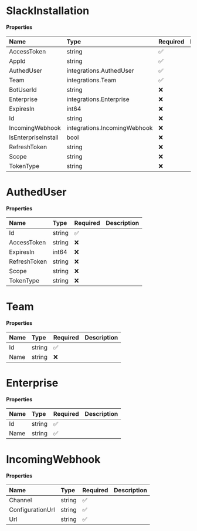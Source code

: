 # SlackInstallation

**Properties**

| Name                | Type                         | Required | Description |
| :------------------ | :--------------------------- | :------- | :---------- |
| AccessToken         | string                       | ✅       |             |
| AppId               | string                       | ✅       |             |
| AuthedUser          | integrations.AuthedUser      | ✅       |             |
| Team                | integrations.Team            | ✅       |             |
| BotUserId           | string                       | ❌       |             |
| Enterprise          | integrations.Enterprise      | ❌       |             |
| ExpiresIn           | int64                        | ❌       |             |
| Id                  | string                       | ❌       |             |
| IncomingWebhook     | integrations.IncomingWebhook | ❌       |             |
| IsEnterpriseInstall | bool                         | ❌       |             |
| RefreshToken        | string                       | ❌       |             |
| Scope               | string                       | ❌       |             |
| TokenType           | string                       | ❌       |             |

# AuthedUser

**Properties**

| Name         | Type   | Required | Description |
| :----------- | :----- | :------- | :---------- |
| Id           | string | ✅       |             |
| AccessToken  | string | ❌       |             |
| ExpiresIn    | int64  | ❌       |             |
| RefreshToken | string | ❌       |             |
| Scope        | string | ❌       |             |
| TokenType    | string | ❌       |             |

# Team

**Properties**

| Name | Type   | Required | Description |
| :--- | :----- | :------- | :---------- |
| Id   | string | ✅       |             |
| Name | string | ❌       |             |

# Enterprise

**Properties**

| Name | Type   | Required | Description |
| :--- | :----- | :------- | :---------- |
| Id   | string | ✅       |             |
| Name | string | ✅       |             |

# IncomingWebhook

**Properties**

| Name             | Type   | Required | Description |
| :--------------- | :----- | :------- | :---------- |
| Channel          | string | ✅       |             |
| ConfigurationUrl | string | ✅       |             |
| Url              | string | ✅       |             |
